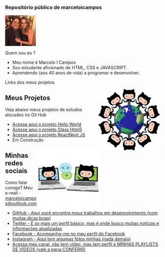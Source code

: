 ### Repositório público de marceloicampos

<head>
  <meta charset="utf-8">
  <link rel="shortcut icon" href="./favicon.ico" type="image/x-icon">
</head>

<img align="center" src="./imagens/avatar_celo_cris.jpg" width="100">

Quem sou eu ?

* Meu nome é Marcelo I Campos
* Sou estudante aficionado de HTML, CSS e JAVASCRIPT. 
* Aprendendo (aos 40 anos de vida) a programar e desenvolver.

Links dos meus projetos

<img align="right" src="./imagens/benevocats2.png" width="200">

## Meus Projetos

Veja abaixo meus projetos de estudos alocados no Git Hub

* [Acesse aqui o projeto Hello World](https://marceloicampos.github.io/site-hello-world/)
* [Acesse aqui o projeto Glass Html5](https://marceloicampos.github.io/site-glass-html5/)
* [Acesse aqui o projeto ReactNext JS](https://marceloicampos.com)
* Em Construção

<img align="right" src="./imagens/collabocats2.png" width="200">

## Minhas redes sociais

Como falar comigo? Meu e-mail - marceloicampos@outlook.com

* [GitHub - Aqui você encontra meus trabalhos em desenvolvimento (com muitas dicas boas)](https://github.com/marceloicampos)
* [Twitter - É so mais um perfil básico, mas é onde busco muitas notícias e informações atualizadas](https://twitter.com/marceloicampos)
* [Facebook - Acompanha-me no meu perfil do Facebook](https://www.facebook.com/marceloicampos)
* [Instagram - Aqui tem algumas fotos minhas (nada demais)](https://www.instagram.com/marceloicampos)
* [Acessa meu canal, não tem vídeo, mas tem perfil e MINHAS PLAYLISTS DE VÍDEOS (vale a pena CONFERIR)](https://www.youtube.com/MICChannel79)